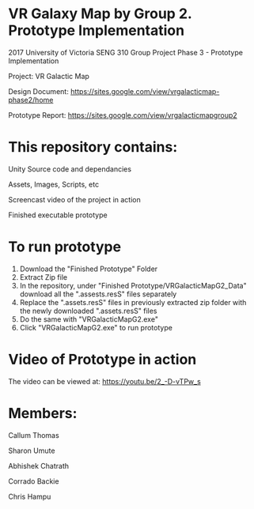 # VR Galaxy Map by Group 2. Prototype Implementation

2017 University of Victoria SENG 310 Group Project Phase 3 - Prototype Implementation

Project: VR Galactic Map

Design Document: https://sites.google.com/view/vrgalacticmap-phase2/home

Prototype Report: https://sites.google.com/view/vrgalacticmapgroup2

# This repository contains:

Unity Source code and dependancies

Assets, Images, Scripts, etc

Screencast video of the project in action

Finished executable prototype

# To run prototype

1) Download the "Finished Prototype" Folder
2) Extract Zip file
3) In the repository, under "Finished Prototype/VRGalacticMapG2_Data" download all the ".assests.resS" files separately
4) Replace the ".assets.resS" files in previously extracted zip folder with the newly downloaded ".assets.resS" files
5) Do the same with "VRGalacticMapG2.exe"
5) Click "VRGalacticMapG2.exe" to run prototype

# Video of Prototype in action
The video can be viewed at: https://youtu.be/2_-D-vTPw_s

# Members:
Callum Thomas

Sharon Umute

Abhishek Chatrath

Corrado Backie

Chris Hampu
